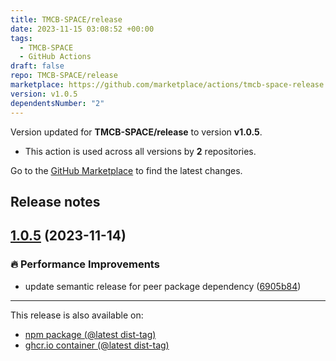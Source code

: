 ```yaml
---
title: TMCB-SPACE/release
date: 2023-11-15 03:08:52 +00:00
tags:
  - TMCB-SPACE
  - GitHub Actions
draft: false
repo: TMCB-SPACE/release
marketplace: https://github.com/marketplace/actions/tmcb-space-release
version: v1.0.5
dependentsNumber: "2"
---
```



Version updated for **TMCB-SPACE/release** to version **v1.0.5**.
- This action is used across all versions by **2** repositories.

Go to the [GitHub Marketplace](https://github.com/marketplace/actions/tmcb-space-release) to find the latest changes.

## Release notes

## [1.0.5](https://github.com/TMCB-SPACE/release/compare/v1.0.4...v1.0.5) (2023-11-14)


### 🔥 Performance Improvements

* update semantic release for peer package dependency ([6905b84](https://github.com/TMCB-SPACE/release/commit/6905b8419298cde3307c4e4d00112aa41c62456c))


---
This release is also available on:
- [npm package (@latest dist-tag)](https://www.npmjs.com/package/@tmcb/release/v/1.0.5)
- [ghcr.io container (@latest dist-tag)](https://ghcr.io/tmcb-space/release)
